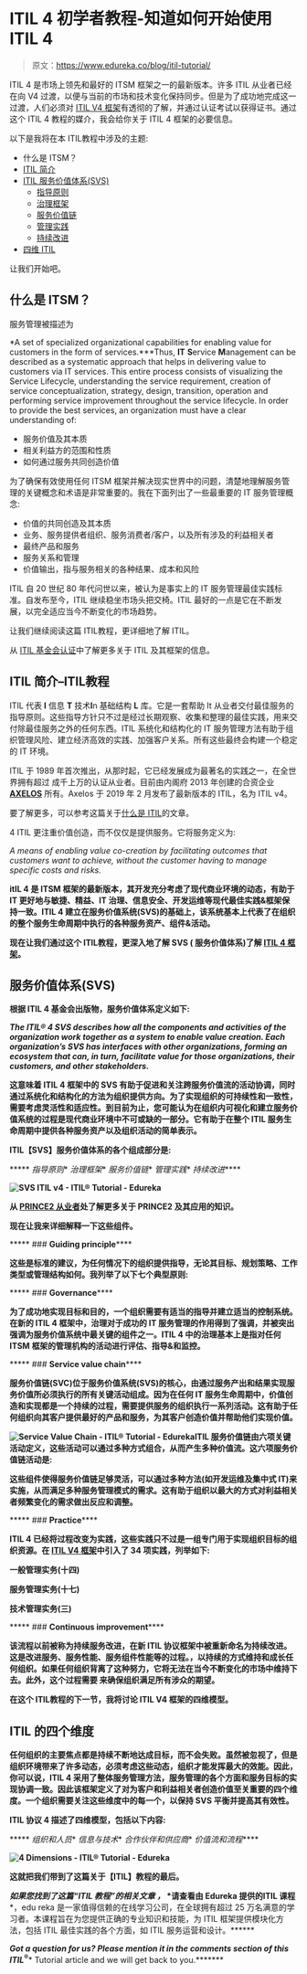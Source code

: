 # ITIL 4 初学者教程-知道如何开始使用 ITIL 4

> 原文：<https://www.edureka.co/blog/itil-tutorial/>

ITIL 4 是市场上领先和最好的 ITSM 框架之一的最新版本。许多 ITIL 从业者已经在向 V4 过渡，以便与当前的市场和技术变化保持同步。但是为了成功地完成这一过渡，人们必须对 [ITIL V4 框架](https://www.edureka.co/blog/what-is-itil/)有透彻的了解，并通过认证考试以获得证书。通过这个 ITIL 4 教程的媒介，我会给你关于 ITIL 4 框架的必要信息。

以下是我将在本 ITIL教程中涉及的主题:

*   什么是 ITSM？
*   [ITIL 简介](#itil)
*   [ITIL 服务价值体系(SVS)](#svs)
    *   [指导原则](#principles)
    *   [治理框架](#governance)
    *   [服务价值链](#service)
    *   [管理实践](#practices)
    *   [持续改进](#improvement)
*   [四维 ITIL](#4dimensions)

让我们开始吧。

## 什么是 ITSM？

服务管理被描述为

*A set of specialized organizational capabilities for enabling value for customers in the form of services.***Thus, **IT** **S**ervice **M**anagement can be described as a systematic approach that helps in delivering value to customers via IT services. This entire process consists of visualizing the Service Lifecycle, understanding the service requirement, creation of service conceptualization, strategy, design, transition, operation and performing service improvement throughout the service lifecycle. In order to provide the best services, an organization must have a clear understanding of:

*   服务价值及其本质
*   相关利益方的范围和性质
*   如何通过服务共同创造价值

为了确保有效使用任何 ITSM 框架并解决现实世界中的问题，清楚地理解服务管理的关键概念和术语是非常重要的。我在下面列出了一些最重要的 IT 服务管理概念:

*   价值的共同创造及其本质
*   业务、服务提供者组织、服务消费者/客户，以及所有涉及的利益相关者
*   最终产品和服务
*   服务关系和管理
*   价值输出，指与服务相关的各种结果、成本和风险

ITIL 自 20 世纪 80 年代问世以来，被认为是事实上的 IT 服务管理最佳实践标准。自发布至今，ITIL 继续稳坐市场头把交椅。ITIL 最好的一点是它在不断发展，以完全适应当今不断变化的市场趋势。

让我们继续阅读这篇 ITIL教程，更详细地了解 ITIL。

从 [ITIL 基金会认证](https://www.edureka.co/itil4-foundation-certification-training)中了解更多关于 ITIL 及其框架的信息。

## **ITIL 简介**–**ITIL教程**

ITIL 代表 **I** 信息 **T** 技术**I**n 基础结构 **L** 库。它是一套帮助 It 从业者交付最佳服务的指导原则。这些指导方针只不过是经过长期观察、收集和整理的最佳实践，用来交付除最佳服务之外的任何东西。ITIL 系统化和结构化的 IT 服务管理方法有助于组织管理风险、建立经济高效的实践、加强客户关系。所有这些最终会构建一个稳定的 IT 环境。

ITIL 于 1989 年首次推出，从那时起，它已经发展成为最著名的实践之一，在全世界拥有超过 成千上万的认证从业者。目前由内阁府 2013 年创建的合资企业 [**AXELOS**](https://www.axelos.com/) 所有。Axelos 于 2019 年 2 月发布了最新版本的 ITIL，名为 ITIL v4。

要了解更多，可以参考这篇关于[什么是 ITIL](https://www.edureka.co/blog/what-is-itil/)的文章。

4 ITIL 更注重价值创造，而不仅仅是提供服务。它将服务定义为:

*A means of enabling value co-creation by facilitating outcomes that customers want to achieve, without the customer having to manage specific costs and risks.*

**itIL 4 是 ITSM 框架的最新版本，其开发充分考虑了现代商业环境的动态，有助于 IT 更好地与敏捷、精益、IT 治理、信息安全、开发运维等现代最佳实践&框架保持一致。ITIL 4 建立在服务价值系统(SVS)的基础上，该系统基本上代表了在组织的整个服务生命周期中执行的各种服务资产、组件&活动。**

**现在让我们通过这个 ITIL教程，更深入地了解 SVS ( 服务价值体系)了解 [ITIL 4 框架](https://www.edureka.co/blog/itil-v3-vs-itil-v4/#itilv4)。**

## ****服务价值体系(SVS)****

**根据 ITIL 4 基金会出版物，服务价值体系定义如下:**

***The ITIL® 4 SVS describes how all the components and activities of the organization work together as a system to enable value creation. Each organization’s SVS has interfaces with other organizations, forming an ecosystem that can, in turn, facilitate value for those organizations, their customers, and other stakeholders.***

****这意味着 ITIL 4 框架中的 SVS 有助于促进和关注跨服务价值流的活动协调，同时通过系统化和结构化的方法为组织提供方向。为了实现组织的可持续性和一致性，需要考虑灵活性和适应性。到目前为止，您可能认为在组织内可视化和建立服务价值系统的过程是现代商业环境中不可或缺的一部分。它有助于在整个 ITIL 服务生命周期中提供各种服务资产以及组织活动的简单表示。****

****ITIL【SVS】服务价值体系的各个组成部分是:****

*****   *指导原则**   *治理框架**   *服务价值链**   *管理实践**   *持续改进*****

****![SVS ITIL v4 - ITIL® Tutorial - Edureka](img/c00a35a1047895c89ae6797e1557cf39.png)****

****从 [PRINCE2 从业者](https://www.edureka.co/prince2-foundation-and-practitioner-certification-training)处了解更多关于 PRINCE2 及其应用的知识。****

****现在让我来详细解释一下这些组件。****

*****   ### **Guiding principle****** 

****这些是标准的建议，为任何情况下的组织提供指导，无论其目标、规划策略、工作类型或管理结构如何。我列举了以下七个典型原则:****

*****   ### **Governance****** 

****为了成功地实现目标和目的，一个组织需要有适当的指导并建立适当的控制系统。在新的 ITIL 4 框架中，治理对于成功的 IT 服务管理的作用得到了强调，并被突出强调为服务价值系统中最关键的组件之一。ITIL 4 中的治理基本上是指对任何 ITSM 框架的管理机构的活动进行评估、指导&和监控。****

*****   ### **Service value chain****** 

****服务价值链(SVC)位于服务价值系统(SVS)的核心，由通过服务产出和结果实现服务价值所必须执行的所有关键活动组成。因为在任何 IT 服务生命周期中，价值创造和实现都是一个持续的过程，需要提供服务的组织执行一系列活动。这有助于任何组织向其客户提供最好的产品和服务，为其客户创造价值并帮助他们实现价值。****

****![Service Value Chain - ITIL® Tutorial - Edureka](img/4e1e9087ae199b0fcfdc168c77377c16.png)ITIL 服务价值链由六项关键活动定义，这些活动可以通过多种方式组合，从而产生多种价值流。这六项服务价值链活动是:****

****这些组件使得服务价值链足够灵活，可以通过多种方法(如开发运维及集中式 IT)来实施，从而满足多种服务管理模式的需求。这有助于组织以最大的方式对利益相关者频繁变化的需求做出反应和调整。****

*****   ### **Practice****** 

****ITIL 4 已经将过程改变为实践，这些实践只不过是一组专门用于实现组织目标的组织资源。在 [ITIL V4 框架](https://www.edureka.co/blog/interview-questions/itil-interview-questions/)中引入了 34 项实践，列举如下:****

****一般管理实务(十四)****

****服务管理实务(十七)****

******技术管理实务(三)******

*****   ### **Continuous improvement****** 

****该流程以前被称为持续服务改进，在新 ITIL 协议框架中被重新命名为持续改进。这是改进服务、服务性能、服务组件性能等的过程。，以持续的方式维持和成长任何组织。如果任何组织背离了这种努力，它将无法在当今不断变化的市场中维持下去。此外，这个过程需要 来确保组织满足所有涉众的期望。****

****在这个 ITIL教程的下一节，我将讨论 ITIL V4 框架的四维模型。****

## ******ITIL 的四个维度******

****任何组织的主要焦点都是持续不断地达成目标，而不会失败。虽然被忽视了，但是组织环境带来了许多动态，必须考虑这些动态，组织才能发挥最大的效能。因此，你可以说，ITIL 4 采用了整体服务管理方法，服务管理的各个方面和服务目标的实现协调一致。因此该框架定义了对为客户和利益相关者创造价值至关重要的四个维度。一个组织需要关注这些维度中的每一个，以保持 SVS 平衡并提高其有效性。****

****ITIL 协议 4 描述了四维模型，包括以下内容:****

*****   *组织和人员**   *信息与技术**   *合作伙伴和供应商**   *价值流和流程*****

****![4 Dimensions - ITIL® Tutorial - Edureka](img/d83d7325dba511dab3b344e5b1ee45b3.png)****

****这就把我们带到了这篇关于【ITIL】教程的最后。****

*****如果您找到了这篇“ITIL 教程”的相关文章* *，* *请查看由 Edureka 提供的**ITIL 课程***，edu reka 是一家值得信赖的在线学习公司，在全球拥有超过 25 万名满意的学习者。本课程旨在为您提供正确的专业知识和技能，为 ITIL 框架提供模块化方法，包括 ITIL 最佳实践的各个方面，如 ITIL 服务运营和设计。******

*****Got a question for us? Please mention it in the comments section of this ITIL***<sup>®</sup>*** Tutorial article and we will get back to you.*******